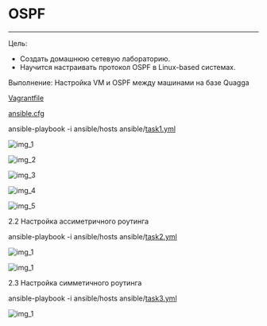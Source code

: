 # OSPF
___
Цель:
* Создать домашнюю сетевую лабораторию.
* Научится настраивать протокол OSPF в Linux-based системах.

Выполнение:
Настройка VM и OSPF между машинами на базе Quagga

<a href="https://github.com/Arkady1996/ospf/blob/main/Vagrantfile">Vagrantfile</a>

<a href="https://github.com/Arkady1996/ospf/blob/main/ansible.cfg">ansible.cfg</a>

ansible-playbook -i ansible/hosts ansible/<a href="https://github.com/Arkady1996/ospf/blob/main/ansible/task1.yml">task1.yml</a>

![img_1](https://github.com/Arkady1996/ospf/blob/main/images/1.png)

![img_2](https://github.com/Arkady1996/ospf/blob/main/images/2.png)

![img_3](https://github.com/Arkady1996/ospf/blob/main/images/3.png)

![img_4](https://github.com/Arkady1996/ospf/blob/main/images/4.png)

![img_5](https://github.com/Arkady1996/ospf/blob/main/images/5.png)

2.2 Настройка ассиметричного роутинга

ansible-playbook -i ansible/hosts ansible/<a href="https://github.com/Arkady1996/ospf/blob/main/ansible/task3.yml">task2.yml</a>

![img_1](https://github.com/Arkady1996/ospf/blob/main/images/1.png)

![img_1](https://github.com/Arkady1996/ospf/blob/main/images/1.png)

2.3 Настройка симметичного роутинга

ansible-playbook -i ansible/hosts ansible/<a href="https://github.com/Arkady1996/ospf/blob/main/ansible/task3.yml">task3.yml</a>

![img_1](https://github.com/Arkady1996/ospf/blob/main/images/1.png)

